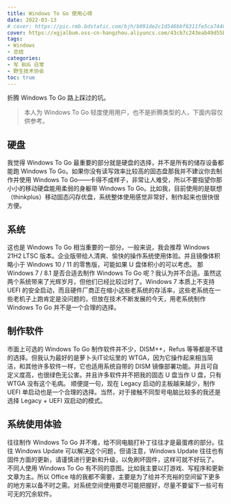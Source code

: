 ```yaml
---
title: Windows To Go 使用心得
date: 2022-03-13
# cover: https://pic.rmb.bdstatic.com/bjh/b091de2c1d546bbf6311fe5ca744014a.png
cover: https://xgjalbum.oss-cn-hangzhou.aliyuncs.com/43cb7c243eab49d55b481gb8/51E7D6D4-A84C-11ED-B3E2-C03EBA168291.png?x-oss-process=image/format,webp
tags:
- Windows
- 总结
categories:
- 写 BUG 日常
- 野生技术协会
toc: true
---
```

折腾 Windows To Go 路上踩过的坑。
<!--more-->
> 本人为 Windows To Go 轻度使用用户，也不是折腾类型的人，下面内容仅供参考。

## 硬盘

我觉得 Windows To Go 最重要的部分就是硬盘的选择，并不是所有的储存设备都能跑 Windows To Go。如果你没有读写效率比较高的固态盘那我并不建议你去制作并使用 Windows To Go——卡得不成样子，非常让人难受，所以不要指望你那小小的移动硬盘能用柔弱的身躯带 Windows To Go。比如我，目前使用的是联想（thinkplus）移动固态闪存优盘，系统整体使用感觉非常好，制作起来也很快很方便。

## 系统

这也是 Windows To Go 相当重要的一部分。一般来说，我会推荐 Windows 21H2 LTSC 版本。企业版带给人清爽、愉快的操作系统使用体验。并且镜像体积略小于 Windows 10 / 11 的零售版，可能如果 U 盘体积小的可以考虑。
那 Windows 7 / 8.1 是否合适去制作 Windows To Go 呢？我认为并不合适。虽然这两个系统带来了光辉岁月，但他们已经比较过时了。Windows 7 本质上不支持 UEFI 的安全启动，而且硬件厂商正在缩小这些老系统的存活率，这些老系统在一些老机子上跑肯定是没问题的，但放在技术不断发展的今天，用老系统制作 Windows To Go 并不是一个合理的选择。

## 制作软件

市面上可选的 Windows To Go 制作软件并不少，DISM++，Refus 等等都是不错的选择。但我认为最好的是萝卜头IT论坛里的 WTGA，因为它操作起来相当简洁，和其他许多软件一样，它也适用系统自带的 DISM 镜像部署功能。并且可自定义度高，也很绿色无公害。并且许多软件并不把我的固态 U 盘当作 U 盘，只有 WTGA 没有这个毛病。
顺便提一句，现在 Legacy 启动的主板越来越少，制作 UEFI 单启动也是一个合理的选择。当然，对于接触不同型号电脑比较多的我还是选择 Legacy + UEFI 双启动的模式。

## 系统使用体验

往往制作 Windows To Go 并不难，给不同电脑打补丁往往才是最蛋疼的部分。往往 Windows Update 可以解决这个问题，但请注意，Windows Update 往往也有固件方面的更新，请谨慎进行更新和升级，以免刷坏固件，这样可就不好玩了。
不同人使用 Windows To Go 有不同的意图。比如我主要以打游戏、写程序和更新文章为主。所以 Office 啥的我都不需要，主要是为了给并不充裕的空间留下更多的地方来以备不时之需。对系统空间使用要尽可能把握好，尽量不要留下一些可有可无的冗余软件。
